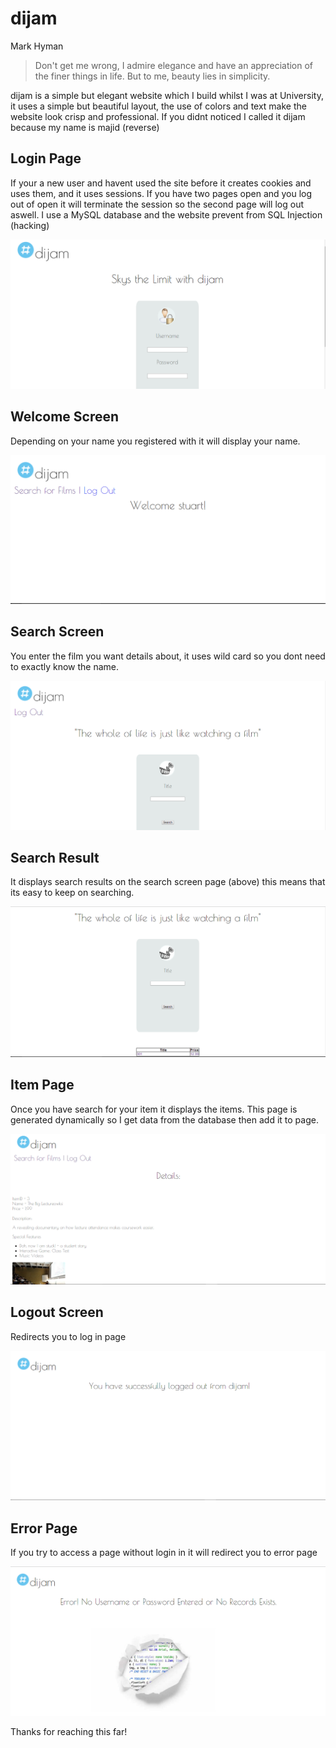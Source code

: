 # dijam
Mark Hyman
> Don't get me wrong, I admire elegance and have an appreciation of the finer things in life. But to me, beauty lies in simplicity. 

dijam is a simple but elegant website which I build whilst I was at University, it uses a simple but beautiful layout, the use of colors and text make the website look crisp and professional. If you didnt noticed I called it dijam because my name is majid (reverse)

## Login Page
If your a new user and havent used the site before it creates cookies and uses them, and it uses sessions. If you have two pages open and you log out of open it will terminate the session so the second page will log out aswell. I use a MySQL database and the website prevent from SQL Injection (hacking)

![Image of Homepage](https://github.com/mh453/dijam/blob/master/homepage-dijam.PNG)

## Welcome Screen
Depending on your name you registered with it will display your name. 

![Image of Welcome Screen](https://github.com/mh453/dijam/blob/master/welcomeScreen-dijam.PNG)

## Search Screen
You enter the film you want details about, it uses wild card so you dont need to exactly know the name. 

![Image of Search Screen](https://github.com/mh453/dijam/blob/master/searchScreen-dijam.PNG)

## Search Result
It displays search results on the search screen page (above) this means that its easy to keep on searching.

![Image of Search Result](https://github.com/mh453/dijam/blob/master/searchScreenResult-dijam.PNG)

## Item Page
Once you have search for your item it displays the items. This page is generated dynamically so I get data from the database then add it to page. 

![Image of Item Page](https://github.com/mh453/dijam/blob/master/itemPage-dijam.PNG)

## Logout Screen
Redirects you to log in page

![Image of Item Page](https://github.com/mh453/dijam/blob/master/logout-dijam.PNG)

## Error Page
If you try to access a page without login in it will redirect you to error page

![Image of Item Page](https://github.com/mh453/dijam/blob/master/errorpage-dijam.PNG)

Thanks for reaching this far!











